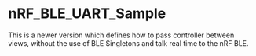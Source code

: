 # nRF_BLE_UART_Sample
This is a newer version which defines how to pass controller between views, without the use of BLE Singletons and talk real time to the nRF BLE. 
